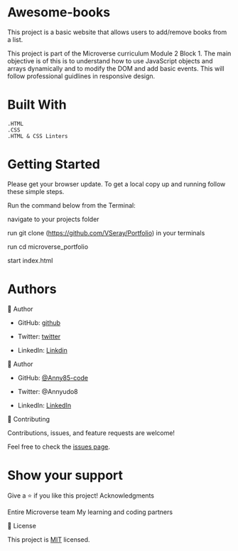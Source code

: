 # Awesome-books
This project is a basic website that allows users to add/remove books from a list.

This project is part of the Microverse curriculum Module 2 Block 1. The main objective is of this is to understand how to use JavaScript objects and arrays dynamically and to modify the DOM and add basic events. This will follow professional guidlines in responsive design.

# Built With

    .HTML
    .CSS
    .HTML & CSS Linters


# Getting Started


Please get your browser update. To get a local copy up and running follow these simple steps.

Run the command below from the Terminal:

navigate to your projects folder

run git clone (https://github.com/VSeray/Portfolio) in your terminals

run cd microverse_portfolio

start index.html


# Authors


👤 Author

- GitHub: [github](https://github.com/VSeray)

- Twitter: [twitter](https://twitter.com/home)

- LinkedIn: [Linkdin](https://www.linkedin.com/in/vana-seraydarian-936687191/?lipi=urn%3Ali%3Apage%3Ad_flagship3_feed%3BNyso4dw6Tz6UBL%2Fqkjvtvw%3D%3D)

👤 Author

- GitHub: [@Anny85-code](https://github.com/Anny85-code)

- Twitter: @Annyudo8

- LinkedIn: [LinkedIn](https://www.linkedin.com/in/aniekan-udo-665b65213/)


🤝 Contributing

Contributions, issues, and feature requests are welcome!

Feel free to check the [issues page](https://github.com/microverseinc/readme-template/issues). 


# Show your support


Give a ⭐️ if you like this project! Acknowledgments

Entire Microverse team
My learning and coding partners

📝 License

This project is [MIT](https://github.com/microverseinc/readme-template/blob/master/MIT.md) licensed.
